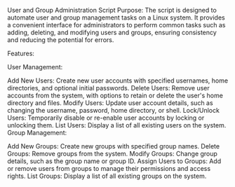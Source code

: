 User and Group Administration Script
Purpose:
The script is designed to automate user and group management tasks on a Linux system. It provides a convenient interface for administrators to perform common tasks such as adding, deleting, and modifying users and groups, ensuring consistency and reducing the potential for errors.

Features:

User Management:

Add New Users: Create new user accounts with specified usernames, home directories, and optional initial passwords.
Delete Users: Remove user accounts from the system, with options to retain or delete the user's home directory and files.
Modify Users: Update user account details, such as changing the username, password, home directory, or shell.
Lock/Unlock Users: Temporarily disable or re-enable user accounts by locking or unlocking them.
List Users: Display a list of all existing users on the system.
Group Management:

Add New Groups: Create new groups with specified group names.
Delete Groups: Remove groups from the system.
Modify Groups: Change group details, such as the group name or group ID.
Assign Users to Groups: Add or remove users from groups to manage their permissions and access rights.
List Groups: Display a list of all existing groups on the system.
